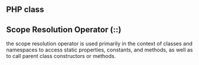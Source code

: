## PHP class 

## Scope Resolution Operator (::)
the scope resolution operator is used primarily in the context of classes and namespaces to access static properties, constants, and methods, as well as to call parent class constructors or methods.